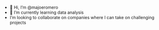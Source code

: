 - 👋 Hi, I’m @majoeromero
- 🌱 I’m currently learning data analysis
- I’m looking to collaborate on companies where I can take on challenging projects


<!---
majoeromero/majoeromero is a ✨ special ✨ repository because its `README.md` (this file) appears on your GitHub profile.
You can click the Preview link to take a look at your changes.
--->
